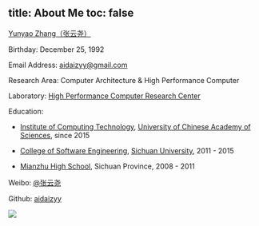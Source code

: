 title: About Me
toc: false
---

[Yunyao Zhang（张云尧）](http://aidaiz.com)

Birthday: December 25, 1992

Email Address: <aidaizyy@gmail.com>

Research Area: Computer Architecture & High Performance Computer

Laboratory: [High Performance Computer Research Center](http://www.ncic.ac.cn)

Education: 
- [Institute of Computing Technology](http://www.ict.ac.cn), [University of Chinese Academy of Sciences](http://www.ucas.ac.cn), since 2015 

- [College of Software Engineering](http://sw.scu.edu.cn), [Sichuan University](http://www.scu.edu.cn), 2011 - 2015

- [Mianzhu High School](http://www.scmzzx.com), Sichuan Province, 2008 - 2011

Weibo: [@张云尧](http://weibo.com/aidaiz)

Github: [aidaizyy](https:///github.com/aidaizyy)

![](http://7xivk7.com1.z0.glb.clouddn.com/about.jpg-about)
